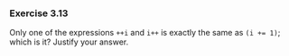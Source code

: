 ### Exercise 3.13
Only one of the expressions `++i` and `i++` is exactly the same as `(i += 1)`;
which is it? Justify your answer.

<!--### Solution
The prefix increment operator `++i` is equivalent to `(i += 1)` because the
value is immediately read as `i + 1`, unlike the postfix operator, which applies
the assignment but does not read the value immediately as `i + 1` but as `i`.
